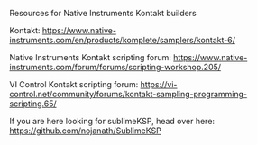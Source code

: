 Resources for Native Instruments Kontakt builders

Kontakt:
https://www.native-instruments.com/en/products/komplete/samplers/kontakt-6/

Native Instruments Kontakt scripting forum:
https://www.native-instruments.com/forum/forums/scripting-workshop.205/

VI Control Kontakt scripting forum:
https://vi-control.net/community/forums/kontakt-sampling-programming-scripting.65/

If you are here looking for sublimeKSP, head over here:
https://github.com/nojanath/SublimeKSP
